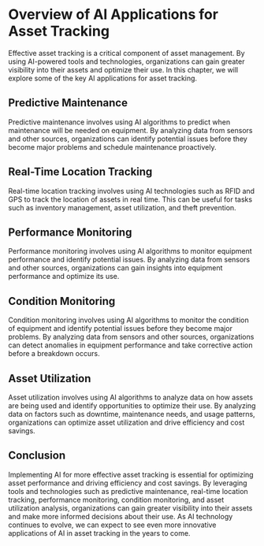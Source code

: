 Overview of AI Applications for Asset Tracking
============================================================================================================

Effective asset tracking is a critical component of asset management. By using AI-powered tools and technologies, organizations can gain greater visibility into their assets and optimize their use. In this chapter, we will explore some of the key AI applications for asset tracking.

Predictive Maintenance
----------------------

Predictive maintenance involves using AI algorithms to predict when maintenance will be needed on equipment. By analyzing data from sensors and other sources, organizations can identify potential issues before they become major problems and schedule maintenance proactively.

Real-Time Location Tracking
---------------------------

Real-time location tracking involves using AI technologies such as RFID and GPS to track the location of assets in real time. This can be useful for tasks such as inventory management, asset utilization, and theft prevention.

Performance Monitoring
----------------------

Performance monitoring involves using AI algorithms to monitor equipment performance and identify potential issues. By analyzing data from sensors and other sources, organizations can gain insights into equipment performance and optimize its use.

Condition Monitoring
--------------------

Condition monitoring involves using AI algorithms to monitor the condition of equipment and identify potential issues before they become major problems. By analyzing data from sensors and other sources, organizations can detect anomalies in equipment performance and take corrective action before a breakdown occurs.

Asset Utilization
-----------------

Asset utilization involves using AI algorithms to analyze data on how assets are being used and identify opportunities to optimize their use. By analyzing data on factors such as downtime, maintenance needs, and usage patterns, organizations can optimize asset utilization and drive efficiency and cost savings.

Conclusion
----------

Implementing AI for more effective asset tracking is essential for optimizing asset performance and driving efficiency and cost savings. By leveraging tools and technologies such as predictive maintenance, real-time location tracking, performance monitoring, condition monitoring, and asset utilization analysis, organizations can gain greater visibility into their assets and make more informed decisions about their use. As AI technology continues to evolve, we can expect to see even more innovative applications of AI in asset tracking in the years to come.
